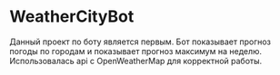 # WeatherCityBot
  Данный проект по боту является первым. Бот показывает прогноз погоды по городам и показывает прогноз максимум на неделю. Использовалась api с OpenWeatherMap для корректной работы. 
